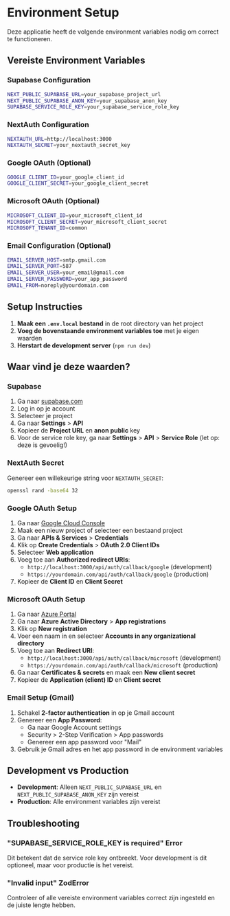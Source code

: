 # Environment Setup

Deze applicatie heeft de volgende environment variables nodig om correct te functioneren.

## Vereiste Environment Variables

### Supabase Configuration

```bash
NEXT_PUBLIC_SUPABASE_URL=your_supabase_project_url
NEXT_PUBLIC_SUPABASE_ANON_KEY=your_supabase_anon_key
SUPABASE_SERVICE_ROLE_KEY=your_supabase_service_role_key
```

### NextAuth Configuration

```bash
NEXTAUTH_URL=http://localhost:3000
NEXTAUTH_SECRET=your_nextauth_secret_key
```

### Google OAuth (Optional)

```bash
GOOGLE_CLIENT_ID=your_google_client_id
GOOGLE_CLIENT_SECRET=your_google_client_secret
```

### Microsoft OAuth (Optional)

```bash
MICROSOFT_CLIENT_ID=your_microsoft_client_id
MICROSOFT_CLIENT_SECRET=your_microsoft_client_secret
MICROSOFT_TENANT_ID=common
```

### Email Configuration (Optional)

```bash
EMAIL_SERVER_HOST=smtp.gmail.com
EMAIL_SERVER_PORT=587
EMAIL_SERVER_USER=your_email@gmail.com
EMAIL_SERVER_PASSWORD=your_app_password
EMAIL_FROM=noreply@yourdomain.com
```

## Setup Instructies

1. **Maak een `.env.local` bestand** in de root directory van het project
2. **Voeg de bovenstaande environment variables toe** met je eigen waarden
3. **Herstart de development server** (`npm run dev`)

## Waar vind je deze waarden?

### Supabase

1. Ga naar [supabase.com](https://supabase.com)
2. Log in op je account
3. Selecteer je project
4. Ga naar **Settings** > **API**
5. Kopieer de **Project URL** en **anon public** key
6. Voor de service role key, ga naar **Settings** > **API** > **Service Role** (let op: deze is gevoelig!)

### NextAuth Secret

Genereer een willekeurige string voor `NEXTAUTH_SECRET`:

```bash
openssl rand -base64 32
```

### Google OAuth Setup

1. Ga naar [Google Cloud Console](https://console.cloud.google.com)
2. Maak een nieuw project of selecteer een bestaand project
3. Ga naar **APIs & Services** > **Credentials**
4. Klik op **Create Credentials** > **OAuth 2.0 Client IDs**
5. Selecteer **Web application**
6. Voeg toe aan **Authorized redirect URIs**:
   - `http://localhost:3000/api/auth/callback/google` (development)
   - `https://yourdomain.com/api/auth/callback/google` (production)
7. Kopieer de **Client ID** en **Client Secret**

### Microsoft OAuth Setup

1. Ga naar [Azure Portal](https://portal.azure.com)
2. Ga naar **Azure Active Directory** > **App registrations**
3. Klik op **New registration**
4. Voer een naam in en selecteer **Accounts in any organizational directory**
5. Voeg toe aan **Redirect URI**:
   - `http://localhost:3000/api/auth/callback/microsoft` (development)
   - `https://yourdomain.com/api/auth/callback/microsoft` (production)
6. Ga naar **Certificates & secrets** en maak een **New client secret**
7. Kopieer de **Application (client) ID** en **Client secret**

### Email Setup (Gmail)

1. Schakel **2-factor authentication** in op je Gmail account
2. Genereer een **App Password**:
   - Ga naar Google Account settings
   - Security > 2-Step Verification > App passwords
   - Genereer een app password voor "Mail"
3. Gebruik je Gmail adres en het app password in de environment variables

## Development vs Production

- **Development**: Alleen `NEXT_PUBLIC_SUPABASE_URL` en `NEXT_PUBLIC_SUPABASE_ANON_KEY` zijn vereist
- **Production**: Alle environment variables zijn vereist

## Troubleshooting

### "SUPABASE_SERVICE_ROLE_KEY is required" Error

Dit betekent dat de service role key ontbreekt. Voor development is dit optioneel, maar voor productie is het vereist.

### "Invalid input" ZodError

Controleer of alle vereiste environment variables correct zijn ingesteld en de juiste lengte hebben.
